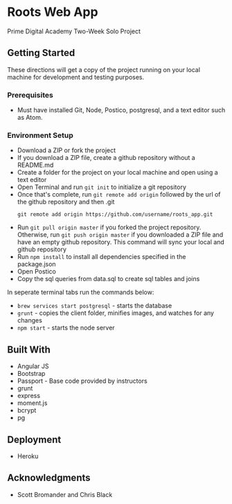 # Roots Web App
Prime Digital Academy Two-Week Solo Project  

## Getting Started 
These directions will get a copy of the project running on your local machine for development and testing purposes. 

### Prerequisites 
* Must have installed Git, Node, Postico, postgresql, and a text editor such as Atom. 

### Environment Setup
* Download a ZIP or fork the project
* If you download a ZIP file, create a github repository without a README.md
* Create a folder for the project on your local machine and open using a text editor
* Open Terminal and run `git init` to initialize a git repository
* Once that's complete, run `git remote add origin` followed by the url of the github repository and then .git
   ```
   git remote add origin https://github.com/username/roots_app.git
   ```
 * Run `git pull origin master` if you forked the project repository. Otherwise, run `git push origin master` if you downloaded a ZIP file and have an empty github repository. This command will sync your local and github repository
 * Run `npm install` to install all dependencies specified in the package.json
 * Open Postico
 * Copy the sql queries from data.sql to create sql tables and joins

In seperate terminal tabs run the commands below:
* `brew services start postgresql` - starts the database
* `grunt` - copies the client folder, minifies images, and watches for any changes
* `npm start` - starts the node server 


## Built With
* Angular JS 
* Bootstrap
* Passport - Base code provided by instructors
* grunt
* express
* moment.js
* bcrypt
* pg

## Deployment
* Heroku

## Acknowledgments
* Scott Bromander and Chris Black
